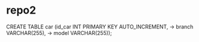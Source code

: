 # repo2
CREATE TABLE car (id_car INT PRIMARY KEY AUTO_INCREMENT,
    -> branch VARCHAR(255),
    -> model VARCHAR(255));
